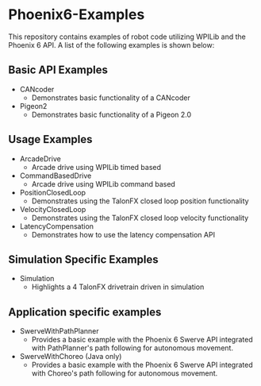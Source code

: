 # Phoenix6-Examples

This repository contains examples of robot code utilizing WPILib and the Phoenix 6 API. A list of the following examples is shown below:

## Basic API Examples

- CANcoder
    - Demonstrates basic functionality of a CANcoder
- Pigeon2
    - Demonstrates basic functionality of a Pigeon 2.0

## Usage Examples

- ArcadeDrive
    - Arcade drive using WPILib timed based
- CommandBasedDrive
    - Arcade drive using WPILib command based
- PositionClosedLoop
    - Demonstrates using the TalonFX closed loop position functionality
- VelocityClosedLoop
    - Demonstrates using the TalonFX closed loop velocity functionality
- LatencyCompensation
    - Demonstrates how to use the latency compensation API

## Simulation Specific Examples

- Simulation
    - Highlights a 4 TalonFX drivetrain driven in simulation

## Application specific examples

- SwerveWithPathPlanner
    - Provides a basic example with the Phoenix 6 Swerve API integrated with PathPlanner's path following for autonomous movement.
- SwerveWithChoreo (Java only)
    - Provides a basic example with the Phoenix 6 Swerve API integrated with Choreo's path following for autonomous movement.
